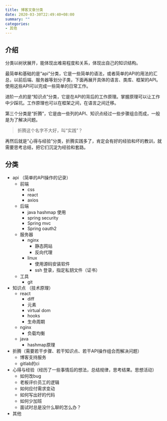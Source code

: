 ```yaml
---
title: 博客文章分类
date: 2020-03-30T22:49:40+08:00
summary: ""
categories:
- 其他
---
```


## 介绍

分类以树状展开，能体现出难易程度和关系，体现出自己的知识结构。

最简单和基础的是“api”分类，它是一些简单的语法，或者简单的API的用法的汇总，以前后端、服务器等划分子类，下面再展开具体的语言、类库、框架的API。使用这些API可以完成一些简单的日常工作。

进阶一点的是“知识点”分类，它是在API的背后的工作原理。掌握原理可以让工作中少踩坑。工作原理也可以在框架之间，在语言之间迁移。

第三个分类是“折腾”，它是由一些列的API、知识点经过一些步骤组合而成，一般是为了解决问题。

> 折腾这个名字不大好，叫“实践”？

再然后就是“心得与经验”分类，折腾实践多了，肯定会有好的经验和坏的教训，就需要思考总结，把它们沉淀为经验和套路。

## 分类

- api （简单的API操作的记录）
	- 前端
		- css
		- react
		- axios
	- 后端
		- java hashmap 使用
		- spring security
		- Spring mvc
		- Spring oauth2
	- 服务器
		- nginx
			- 静态网站
			- 反向代理
		- linux
			- 使用源码安装软件
			- ssh 登录，指定私钥文件（证书）
	- 工具
		- git
- 知识点 （技术原理）
	- react
		- diff
		- 元素
		- virtual dom
		- hooks
		- 生命周期
	- nginx
		- 负载均衡
	- java
		- hashmap原理
- 折腾（需要若干步骤、若干知识点、若干API操作组合而解决问题）
	- 博客支持服务
	- gitlab的ci
- 心得与经验（经历了一些事情后的想法，总结规律，思考结果。思想活动）
	- 如何改bug
	- 老板评价员工的逻辑
	- 如何应付需求变动
	- 如何写出好的代码
	- 如何少加班
	- 面试时总是没什么聊的怎么办？
- 其他